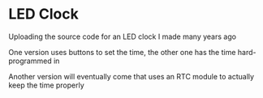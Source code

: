 # LED Clock
Uploading the source code for an LED clock I made many years ago

One version uses buttons to set the time, the other one has the time hard-programmed in

Another version will eventually come that uses an RTC module to actually keep the time properly
